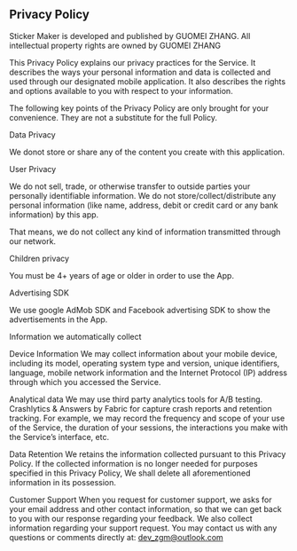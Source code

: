 ## Privacy Policy<br>
Sticker Maker is developed and published by GUOMEI ZHANG. All intellectual property rights are owned by GUOMEI ZHANG
 
This Privacy Policy explains our privacy practices for the Service. It describes the ways your personal information and data is collected and used through our designated mobile application. It also describes the rights and options available to you with respect to your information.
 
The following key points of the Privacy Policy are only brought for your convenience. They are not a substitute for the full Policy.
 
Data Privacy
 
We donot store or share any of the content you create with this application.
 
User Privacy
 
We do not sell, trade, or otherwise transfer to outside parties your personally identifiable information. We do not store/collect/distribute any personal information (like name, address, debit or credit card or any bank information) by this app.
 
That means, we do not collect any kind of information transmitted through our network.
 
Children privacy
 
You must be 4+ years of age or older in order to use the App.
 
Advertising SDK
 
We use google AdMob SDK and Facebook advertising SDK to show the advertisements in the App.
 
Information we automatically collect
 
Device Information
We may collect information about your mobile device, including its model, operating system type and version, unique identifiers, language, mobile network information and the Internet Protocol (IP) address through which you accessed the Service.
 
Analytical data
We may use third party analytics tools for A/B testing. Crashlytics & Answers by Fabric for capture crash reports and retention tracking. For example, we may record the frequency and scope of your use of the Service, the duration of your sessions, the interactions you make with the Serviceʼs interface, etc.
 
Data Retention
We retains the information collected pursuant to this Privacy Policy. If the collected information is no longer needed for purposes specified in this Privacy Policy, We shall delete all aforementioned information in its possession.
 
Customer Support
When you request for customer support, we asks for your email address and other contact information, so that we can get back to you with our response regarding your feedback. We also collect information regarding your support request. You may contact us with any questions or comments directly at: dev_zgm@outlook.com
